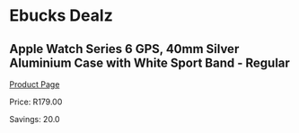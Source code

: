 
# Ebucks Dealz
## Apple Watch Series 6 GPS, 40mm Silver Aluminium Case with White Sport Band - Regular
[Product Page](https://www.ebucks.com/web/shop/productSelected.do?prodId=690015984&catId=842820660)

Price: R179.00

Savings: 20.0


	